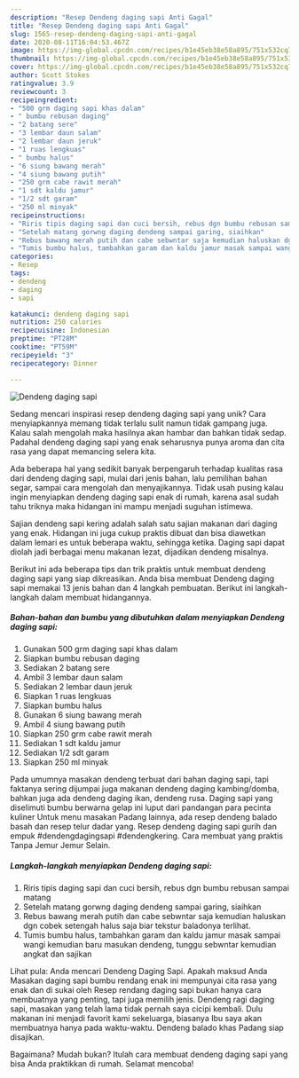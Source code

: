 ```yaml
---
description: "Resep Dendeng daging sapi Anti Gagal"
title: "Resep Dendeng daging sapi Anti Gagal"
slug: 1565-resep-dendeng-daging-sapi-anti-gagal
date: 2020-08-11T16:04:53.467Z
image: https://img-global.cpcdn.com/recipes/b1e45eb38e58a895/751x532cq70/dendeng-daging-sapi-foto-resep-utama.jpg
thumbnail: https://img-global.cpcdn.com/recipes/b1e45eb38e58a895/751x532cq70/dendeng-daging-sapi-foto-resep-utama.jpg
cover: https://img-global.cpcdn.com/recipes/b1e45eb38e58a895/751x532cq70/dendeng-daging-sapi-foto-resep-utama.jpg
author: Scott Stokes
ratingvalue: 3.9
reviewcount: 3
recipeingredient:
- "500 grm daging sapi khas dalam"
- " bumbu rebusan daging"
- "2 batang sere"
- "3 lembar daun salam"
- "2 lembar daun jeruk"
- "1 ruas lengkuas"
- " bumbu halus"
- "6 siung bawang merah"
- "4 siung bawang putih"
- "250 grm cabe rawit merah"
- "1 sdt kaldu jamur"
- "1/2 sdt garam"
- "250 ml minyak"
recipeinstructions:
- "Riris tipis daging sapi dan cuci bersih, rebus dgn bumbu rebusan sampai matang"
- "Setelah matang gorwng daging dendeng sampai garing, siaihkan"
- "Rebus bawang merah putih dan cabe sebwntar saja kemudian haluskan dgn cobek setengah halus saja biar tekstur baladonya terlihat."
- "Tumis bumbu halus, tambahkan garam dan kaldu jamur masak sampai wangi kemudian baru masukan dendeng, tunggu sebwntar kemudian angkat dan sajikan"
categories:
- Resep
tags:
- dendeng
- daging
- sapi

katakunci: dendeng daging sapi 
nutrition: 250 calories
recipecuisine: Indonesian
preptime: "PT28M"
cooktime: "PT59M"
recipeyield: "3"
recipecategory: Dinner

---
```



![Dendeng daging sapi](https://img-global.cpcdn.com/recipes/b1e45eb38e58a895/751x532cq70/dendeng-daging-sapi-foto-resep-utama.jpg)

Sedang mencari inspirasi resep dendeng daging sapi yang unik? Cara menyiapkannya memang tidak terlalu sulit namun tidak gampang juga. Kalau salah mengolah maka hasilnya akan hambar dan bahkan tidak sedap. Padahal dendeng daging sapi yang enak seharusnya punya aroma dan cita rasa yang dapat memancing selera kita.

Ada beberapa hal yang sedikit banyak berpengaruh terhadap kualitas rasa dari dendeng daging sapi, mulai dari jenis bahan, lalu pemilihan bahan segar, sampai cara mengolah dan menyajikannya. Tidak usah pusing kalau ingin menyiapkan dendeng daging sapi enak di rumah, karena asal sudah tahu triknya maka hidangan ini mampu menjadi suguhan istimewa.

Sajian dendeng sapi kering adalah salah satu sajian makanan dari daging yang enak. Hidangan ini juga cukup praktis dibuat dan bisa diawetkan dalam lemari es untuk beberapa waktu, sehingga ketika. Daging sapi dapat diolah jadi berbagai menu makanan lezat, dijadikan dendeng misalnya.


Berikut ini ada beberapa tips dan trik praktis untuk membuat dendeng daging sapi yang siap dikreasikan. Anda bisa membuat Dendeng daging sapi memakai 13 jenis bahan dan 4 langkah pembuatan. Berikut ini langkah-langkah dalam membuat hidangannya.

<!--inarticleads1-->

##### Bahan-bahan dan bumbu yang dibutuhkan dalam menyiapkan Dendeng daging sapi:

1. Gunakan 500 grm daging sapi khas dalam
1. Siapkan  bumbu rebusan daging
1. Sediakan 2 batang sere
1. Ambil 3 lembar daun salam
1. Sediakan 2 lembar daun jeruk
1. Siapkan 1 ruas lengkuas
1. Siapkan  bumbu halus
1. Gunakan 6 siung bawang merah
1. Ambil 4 siung bawang putih
1. Siapkan 250 grm cabe rawit merah
1. Sediakan 1 sdt kaldu jamur
1. Sediakan 1/2 sdt garam
1. Siapkan 250 ml minyak


Pada umumnya masakan dendeng terbuat dari bahan daging sapi, tapi faktanya sering dijumpai juga makanan dendeng daging kambing/domba, bahkan juga ada dendeng daging ikan, dendeng rusa. Daging sapi yang diselimuti bumbu berwarna gelap ini luput dari pandangan para pecinta kuliner Untuk menu masakan Padang lainnya, ada resep dendeng balado basah dan resep telur dadar yang. Resep dendeng daging sapi gurih dan empuk #dendengdagingsapi #dendengkering. Cara membuat yang praktis Tanpa Jemur Jemur Selain. 

<!--inarticleads2-->

##### Langkah-langkah menyiapkan Dendeng daging sapi:

1. Riris tipis daging sapi dan cuci bersih, rebus dgn bumbu rebusan sampai matang
1. Setelah matang gorwng daging dendeng sampai garing, siaihkan
1. Rebus bawang merah putih dan cabe sebwntar saja kemudian haluskan dgn cobek setengah halus saja biar tekstur baladonya terlihat.
1. Tumis bumbu halus, tambahkan garam dan kaldu jamur masak sampai wangi kemudian baru masukan dendeng, tunggu sebwntar kemudian angkat dan sajikan


Lihat pula: Anda mencari Dendeng Daging Sapi. Apakah maksud Anda Masakan daging sapi bumbu rendang enak ini mempunyai cita rasa yang enak dan di sukai oleh Resep rendang daging sapi bukan hanya cara membuatnya yang penting, tapi juga memilih jenis. Dendeng ragi daging sapi, masakan yang telah lama tidak pernah saya cicipi kembali. Dulu makanan ini menjadi favorit kami sekeluarga, biasanya Ibu saya akan membuatnya hanya pada waktu-waktu. Dendeng balado khas Padang siap disajikan. 

Bagaimana? Mudah bukan? Itulah cara membuat dendeng daging sapi yang bisa Anda praktikkan di rumah. Selamat mencoba!
